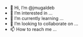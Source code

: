 - 👋 Hi, I’m @jmugaldeb
- 👀 I’m interested in ...
- 🌱 I’m currently learning ...
- 💞️ I’m looking to collaborate on ...
- 📫 How to reach me ...

<!---
jmugaldeb/jmugaldeb is a ✨ special ✨ repository because its `README.md` (this file) appears on your GitHub profile.
You can click the Preview link to take a look at your changes.
--->
